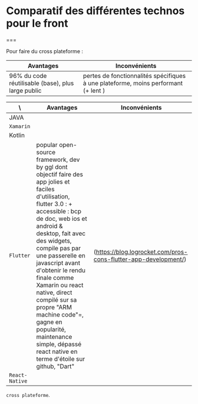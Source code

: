 # Comparatif des différentes technos pour le front
===

Pour faire du cross plateforme : 
 
Avantages | Inconvénients 
 --- | --- 
96% du code réutilisable (base), plus large public | pertes de fonctionnalités spécifiques à une plateforme, moins performant (+ lent )


\ | Avantages | Inconvénients 
 --- | --- | --- 
JAVA |  |
`Xamarin` | |
Kotlin | |
`Flutter` |  popular open-source framework, dev by ggl dont objectif faire des app jolies et faciles d'utilisation, flutter 3.0 : + accessible : bcp de doc, web ios et android & desktop, fait avec des widgets, compile pas par une passerelle en javascript avant d'obtenir le rendu finale comme Xamarin ou react native, direct compilé sur sa propre "ARM machine code"=, gagne en popularité, maintenance simple, dépassé react native en terme d'étoile sur github, "Dart" | (https://blog.logrocket.com/pros-cons-flutter-app-development/)
`React-Native` | |

`cross plateforme`.